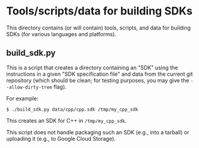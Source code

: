 # Tools/scripts/data for building SDKs

This directory contains (or will contain) tools, scripts, and data for building
SDKs (for various languages and platforms).

## build_sdk.py

This is a script that creates a directory containing an "SDK" using the
instructions in a given "SDK specification file" and data from the current git
repository (which should be clean; for testing purposes, you may give the
`--allow-dirty-tree` flag).

For example:

    $ ./build_sdk.py data/cpp/cpp.sdk /tmp/my_cpp_sdk

This creates an SDK for C++ in `/tmp/my_cpp_sdk`.

This script does not handle packaging such an SDK (e.g., into a tarball) or
uploading it (e.g., to Google Cloud Storage).
